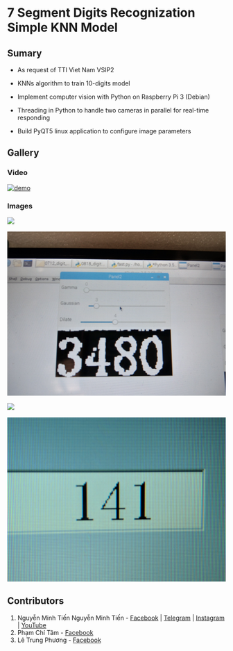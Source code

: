 # 7 Segment Digits Recognization Simple KNN Model

## Sumary

- As request of TTI Viet Nam VSIP2

- KNNs algorithm to train 10-digits model

- Implement computer vision with Python on Raspberry Pi 3 (Debian)

- Threading in Python to handle two cameras in parallel for real-time
  responding

- Build PyQT5 linux application to configure image parameters

## Gallery

### Video

[<img title="" src="http://img.youtube.com/vi/vZBaMNVL4jA/0.jpg" alt="demo" data-align="center">](http://www.youtube.com/watch?v=vZBaMNVL4jA "Demo ")

### Images

![](resources/img/IMAG0046.jpg)

![](resources/img/IMAG0047.jpg)

![](resources/img/IMAG0048.jpg)

![](resources/img/IMG_20190611_154244.jpg)

## Contributors

1. Nguyễn Minh Tiến Nguyễn Minh Tiến - [Facebook](https://www.facebook.com/spiderock98) | [Telegram](https://t.me/spiderock98) | [Instagram](https://www.instagram.com/spiderock98/) | [YouTube](https://www.youtube.com/channel/UCKtd98ra9ovo2HW4_UFC9Cw/videos)
2. Phạm Chí Tâm - [Facebook](https://www.facebook.com/profile.php?id=100007889464843)
3. Lê Trung Phương - [Facebook](https://www.facebook.com/le.phuong.ltp)


